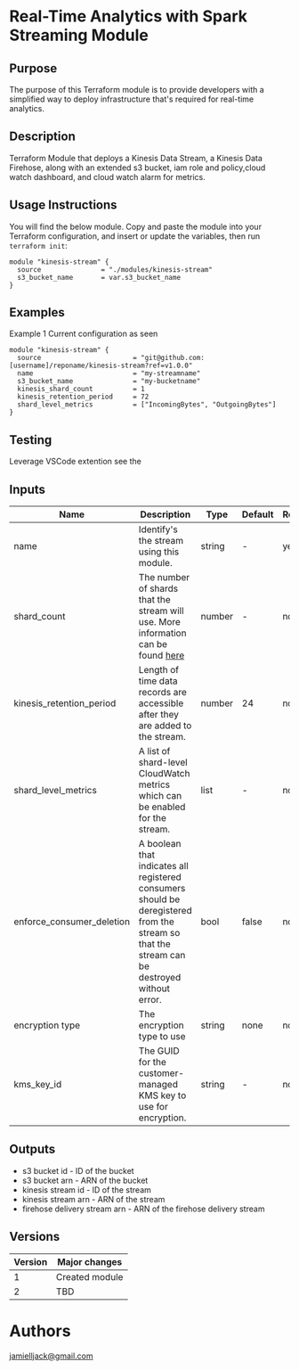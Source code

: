 # Real-Time Analytics with Spark Streaming Module

## Purpose

The purpose of this Terraform module is to provide developers with a simplified way to deploy infrastructure that's required for real-time analytics.

## Description

Terraform Module that deploys a Kinesis Data Stream, a Kinesis Data Firehose, along with an extended s3 bucket, iam role and policy,cloud watch dashboard, and cloud watch alarm for metrics.

## Usage Instructions

You will find the below module. Copy and paste the module into your Terraform configuration, and insert or update the variables, then run `terraform init`:

```hcl
module "kinesis-stream" {
  source               = "./modules/kinesis-stream"
  s3_bucket_name       = var.s3_bucket_name
}
```

## Examples

Example 1 Current configuration as seen 

```hcl
module "kinesis-stream" {
  source                       = "git@github.com:[username]/reponame/kinesis-stream?ref=v1.0.0"
  name                         = "my-streamname"
  s3_bucket_name               = "my-bucketname"
  kinesis_shard_count          = 1
  kinesis_retention_period     = 72
  shard_level_metrics          = ["IncomingBytes", "OutgoingBytes"]
}
```


## Testing
Leverage VSCode extention see the  


## Inputs

| Name | Description | Type | Default | Required |
| ---- | ----------- | ---- | ------- | -------- |
| name | Identify's the stream using this module. | string | - | yes |
| shard_count | The number of shards that the stream will use. More information can be found [here](https://docs.aws.amazon.com/kinesis/latest/dev/amazon-kinesis-streams.html) | number | - | no |
| kinesis_retention_period | Length of time data records are accessible after they are added to the stream. | number | 24 | no |
| shard_level_metrics | A list of shard-level CloudWatch metrics which can be enabled for the stream.| list | - | no |
| enforce_consumer_deletion | A boolean that indicates all registered consumers should be deregistered from the stream so that the stream can be destroyed without error. | bool | false | no |
| encryption type | The encryption type to use | string | none | no |
| kms_key_id | The GUID for the customer-managed KMS key to use for encryption. | string | - | no |

## Outputs
* s3 bucket id - ID of the bucket
* s3 bucket arn - ARN of the bucket
* kinesis stream id - ID of the stream
* kinesis stream arn - ARN of the stream
* firehose delivery stream arn - ARN of the firehose delivery stream


## Versions

| Version | Major changes |
| ------- | ------------- |
| 1     | Created module |
| 2     | TBD |

Authors
=======

jamielljack@gmail.com
